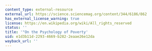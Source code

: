 ```yaml
---
content_type: external-resource
external_url: https://science.sciencemag.org/content/344/6186/862
has_external_license_warning: true
license: https://en.wikipedia.org/wiki/All_rights_reserved
status: ''
title: '"On the Psychology of Poverty'
uid: e1d3b11d-2293-4669-b282-2eaae26e12da
wayback_url: ''
---
```

